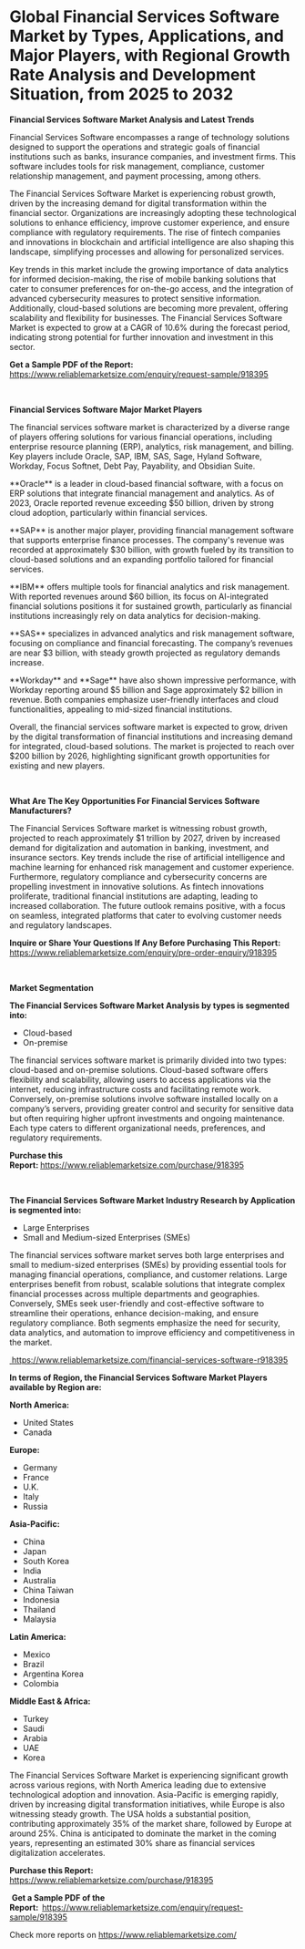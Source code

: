 <p><h1>Global Financial Services Software Market by Types, Applications, and Major Players, with Regional Growth Rate Analysis and Development Situation, from 2025 to 2032</h1></p><p><strong>Financial Services Software Market Analysis and Latest Trends</strong></p>
<p><p>Financial Services Software encompasses a range of technology solutions designed to support the operations and strategic goals of financial institutions such as banks, insurance companies, and investment firms. This software includes tools for risk management, compliance, customer relationship management, and payment processing, among others.</p><p>The Financial Services Software Market is experiencing robust growth, driven by the increasing demand for digital transformation within the financial sector. Organizations are increasingly adopting these technological solutions to enhance efficiency, improve customer experience, and ensure compliance with regulatory requirements. The rise of fintech companies and innovations in blockchain and artificial intelligence are also shaping this landscape, simplifying processes and allowing for personalized services.</p><p>Key trends in this market include the growing importance of data analytics for informed decision-making, the rise of mobile banking solutions that cater to consumer preferences for on-the-go access, and the integration of advanced cybersecurity measures to protect sensitive information. Additionally, cloud-based solutions are becoming more prevalent, offering scalability and flexibility for businesses. The Financial Services Software Market is expected to grow at a CAGR of 10.6% during the forecast period, indicating strong potential for further innovation and investment in this sector.</p></p>
<p><strong>Get a Sample PDF of the Report:&nbsp;</strong> <a href="https://www.reliablemarketsize.com/enquiry/request-sample/918395?utm_campaign=2625&utm_medium=2&utm_source=Github&utm_content=ia&utm_term=07032025&utm_id=financial-services-software">https://www.reliablemarketsize.com/enquiry/request-sample/918395</a></p>
<p>&nbsp;</p>
<p><strong>Financial Services Software Major Market Players</strong></p>
<p><p>The financial services software market is characterized by a diverse range of players offering solutions for various financial operations, including enterprise resource planning (ERP), analytics, risk management, and billing. Key players include Oracle, SAP, IBM, SAS, Sage, Hyland Software, Workday, Focus Softnet, Debt Pay, Payability, and Obsidian Suite.</p><p>**Oracle** is a leader in cloud-based financial software, with a focus on ERP solutions that integrate financial management and analytics. As of 2023, Oracle reported revenue exceeding $50 billion, driven by strong cloud adoption, particularly within financial services.</p><p>**SAP** is another major player, providing financial management software that supports enterprise finance processes. The company's revenue was recorded at approximately $30 billion, with growth fueled by its transition to cloud-based solutions and an expanding portfolio tailored for financial services.</p><p>**IBM** offers multiple tools for financial analytics and risk management. With reported revenues around $60 billion, its focus on AI-integrated financial solutions positions it for sustained growth, particularly as financial institutions increasingly rely on data analytics for decision-making.</p><p>**SAS** specializes in advanced analytics and risk management software, focusing on compliance and financial forecasting. The company’s revenues are near $3 billion, with steady growth projected as regulatory demands increase.</p><p>**Workday** and **Sage** have also shown impressive performance, with Workday reporting around $5 billion and Sage approximately $2 billion in revenue. Both companies emphasize user-friendly interfaces and cloud functionalities, appealing to mid-sized financial institutions.</p><p>Overall, the financial services software market is expected to grow, driven by the digital transformation of financial institutions and increasing demand for integrated, cloud-based solutions. The market is projected to reach over $200 billion by 2026, highlighting significant growth opportunities for existing and new players.</p></p>
<p>&nbsp;</p>
<p><strong>What Are The Key Opportunities For Financial Services Software Manufacturers?</strong></p>
<p><p>The Financial Services Software market is witnessing robust growth, projected to reach approximately $1 trillion by 2027, driven by increased demand for digitalization and automation in banking, investment, and insurance sectors. Key trends include the rise of artificial intelligence and machine learning for enhanced risk management and customer experience. Furthermore, regulatory compliance and cybersecurity concerns are propelling investment in innovative solutions. As fintech innovations proliferate, traditional financial institutions are adapting, leading to increased collaboration. The future outlook remains positive, with a focus on seamless, integrated platforms that cater to evolving customer needs and regulatory landscapes.</p></p>
<p><strong>Inquire or Share Your Questions If Any Before Purchasing This Report:</strong> <a href="https://www.reliablemarketsize.com/enquiry/pre-order-enquiry/918395?utm_campaign=2625&utm_medium=2&utm_source=Github&utm_content=ia&utm_term=07032025&utm_id=financial-services-software">https://www.reliablemarketsize.com/enquiry/pre-order-enquiry/918395</a></p>
<p>&nbsp;</p>
<p><strong>Market Segmentation</strong></p>
<p><strong>The Financial Services Software Market Analysis by types is segmented into:</strong></p>
<p><ul><li>Cloud-based</li><li>On-premise</li></ul></p>
<p><p>The financial services software market is primarily divided into two types: cloud-based and on-premise solutions. Cloud-based software offers flexibility and scalability, allowing users to access applications via the internet, reducing infrastructure costs and facilitating remote work. Conversely, on-premise solutions involve software installed locally on a company’s servers, providing greater control and security for sensitive data but often requiring higher upfront investments and ongoing maintenance. Each type caters to different organizational needs, preferences, and regulatory requirements.</p></p>
<p><strong>Purchase this Report:&nbsp;</strong><a href="https://www.reliablemarketsize.com/purchase/918395?utm_campaign=2625&utm_medium=2&utm_source=Github&utm_content=ia&utm_term=07032025&utm_id=financial-services-software">https://www.reliablemarketsize.com/purchase/918395</a></p>
<p>&nbsp;</p>
<p><strong>The Financial Services Software Market Industry Research by Application is segmented into:</strong></p>
<p><ul><li>Large Enterprises</li><li>Small and Medium-sized Enterprises (SMEs)</li></ul></p>
<p><p>The financial services software market serves both large enterprises and small to medium-sized enterprises (SMEs) by providing essential tools for managing financial operations, compliance, and customer relations. Large enterprises benefit from robust, scalable solutions that integrate complex financial processes across multiple departments and geographies. Conversely, SMEs seek user-friendly and cost-effective software to streamline their operations, enhance decision-making, and ensure regulatory compliance. Both segments emphasize the need for security, data analytics, and automation to improve efficiency and competitiveness in the market.</p></p>
<p><a href="https://www.reliablemarketsize.com/financial-services-software-r918395?utm_campaign=2625&utm_medium=2&utm_source=Github&utm_content=ia&utm_term=07032025&utm_id=financial-services-software">&nbsp;https://www.reliablemarketsize.com/financial-services-software-r918395</a></p>
<p><strong>In terms of Region, the Financial Services Software Market Players available by Region are:</strong></p>
<p>
    <p> <strong> North America: </strong>
        <ul>
            <li>United States</li>
            <li>Canada</li>
        </ul>
        </p> 
    <p> <strong> Europe: </strong>
        <ul>
            <li>Germany</li>
            <li>France</li>
            <li>U.K.</li>
            <li>Italy</li>
            <li>Russia</li>
        </ul>
        </p> 
    <p> <strong> Asia-Pacific: </strong>
        <ul>
            <li>China</li>
            <li>Japan</li>
            <li>South Korea</li>
            <li>India</li>
            <li>Australia</li>
            <li>China Taiwan</li>
            <li>Indonesia</li>
            <li>Thailand</li>
            <li>Malaysia</li>
        </ul>
        </p> 
    <p> <strong> Latin America: </strong>
        <ul>
            <li>Mexico</li>
            <li>Brazil</li>
            <li>Argentina Korea</li>
            <li>Colombia</li>
        </ul>
        </p> 
    <p> <strong> Middle East & Africa: </strong>
        <ul>
            <li>Turkey</li>
            <li>Saudi</li>
            <li>Arabia</li>
            <li>UAE</li>
            <li>Korea</li>
        </ul>
    </p>
    </p>
<p><p>The Financial Services Software Market is experiencing significant growth across various regions, with North America leading due to extensive technological adoption and innovation. Asia-Pacific is emerging rapidly, driven by increasing digital transformation initiatives, while Europe is also witnessing steady growth. The USA holds a substantial position, contributing approximately 35% of the market share, followed by Europe at around 25%. China is anticipated to dominate the market in the coming years, representing an estimated 30% share as financial services digitalization accelerates.</p></p>
<p><strong>Purchase this Report: </strong><a href="https://www.reliablemarketsize.com/purchase/918395?utm_campaign=2625&utm_medium=2&utm_source=Github&utm_content=ia&utm_term=07032025&utm_id=financial-services-software">https://www.reliablemarketsize.com/purchase/918395</a></p>
<p>&nbsp;<strong>Get a Sample PDF of the Report:&nbsp;&nbsp;</strong><a href="https://www.reliablemarketsize.com/enquiry/request-sample/918395?utm_campaign=2625&utm_medium=2&utm_source=Github&utm_content=ia&utm_term=07032025&utm_id=financial-services-software">https://www.reliablemarketsize.com/enquiry/request-sample/918395</a></p>
<p><strong></strong></p>
<p>Check more reports on <a href="https://www.reliablemarketsize.com/?utm_campaign=2625&utm_medium=2&utm_source=Github&utm_content=ia&utm_term=07032025&utm_id=financial-services-software">https://www.reliablemarketsize.com/</a></p>